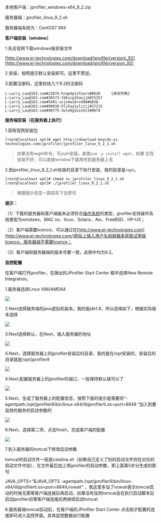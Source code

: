本地客户端：jprofiler\_windows-x64\_9\_2.zip

服务器端：jprofiler\_linux\_9\_2.sh

服务器端系统为：CentOS7  X64

**客户端安装（window）**

1.先去官网下载windows版安装文件

[http://www.ej-technologies.com/download/jprofiler/version\_92](http://www.ej-technologies.com/download/jprofiler/version_92)

2.安装，按照提示默认安装即可。这里不赘述。

3.配置注册码，这里给给几个9.2的注册码

```
L-Larry_Lau@163.com#23874-hrwpdp1sh1wrn#0620     {亲测可用}
L-Larry_Lau@163.com#36573-fdkscp15axjj6#25257 
L-Larry_Lau@163.com#5481-ucjn4a16rvd98#6038 
L-Larry_Lau@163.com#99016-hli5ay1ylizjj#27215 
L-Larry_Lau@163.com#40775-3wle0g1uin5c1#0674
```

**服务端安装（在服务器上执行）**

1.获取官网安装包

```
[root@localhost opt]# wget http://download-keycdn.ej-technologies.com/jprofiler/jprofiler_linux_9_2_1.sh
```

> 如果没有wget命令。可yum安装。直接`yum -y install wget`，如果   实在安装不好，可以直接window下载再传到服务器上去

2.到jprofiler\_linux\_9\_2\_1.sh存放的目录下执行安装，我的目录是`/opt`。

```
[root@localhost opt]# chmod +x jprofiler_linux_9_2_1.sh
[root@localhost opt]# ./jprofiler_linux_9_2_1.sh
```

> 根据提示信息一路回车下去即可

**提示：**

（1）下载的服务器和客户端版本必须符合[操作系统](http://lib.csdn.net/base/operatingsystem)的类型，jprofiler支持操作系统类型为windows、MAC os、linux、Solaris、Aix、FreeBSD、HP-UX；

（2）客户端需要licence，可以通过在[http://www.ej-technologies.com](http://www.ej-technologies.com/)网站上输入用户名和邮箱来获取试用版licence，服务器端不需要licence；

（3）客户端和服务器端的版本号要一致，此例中均为9.2。

**监控配置**

在客户端打开jprofiler，在弹出的JProfiler Start Center 框中选择New Remote Integration。

1.服务器选择Linux X86/AMD64

![](/assets/服务器选择.png)

2.Next选择服务端的java虚拟机版本。我的是jdk1.8，所以选择如下，根据实际版本选择

![](/assets/服务端java虚拟机配置.png)

3.Next选择默认，在Next，输入服务器的地址

![](/assets/服务器地址.png)

4.Next，选择服务器上的jprofiler安装后的目录，我的是在/opt安装的，安装后的目录就是/opt/jprofiler9

![](/assets/服务器上软件目录.png)

4.Next,配置服务器上的jprofiler的端口，一般保持默认就可以了

![](/assets/配置端口.png)

5.Next，生成了服务器上的配置信息，按照下面的提示是需要将“-agentpath:/opt/jprofiler9/bin/linux-x64/libjprofilerti.so=port=8849 ”加入到要监控的服务的启动参数的

![](/assets/配置信息.png)

6.Next，选择第二项，点击finish，完成客户端的配置

![](/assets/完成配置.png)

7.到入服务器的tomcat下修改启动参数

tomcat的启动文件一般是catalina.sh（如果自己定义了别的启动文件则在对应的启动文件中加），在文件最后加上带jprofiler的启动参数，即上面第5步分生成的那句

JAVA\_OPTS="$JAVA\_OPTS  -agentpath:/opt/jprofiler9/bin/linux-x64/libjprofilerti.so=port=8849,nowait"  ，我这里多加了nowait表示tomcat启动的时候无需等客户端连接后再启动，如果没有加则tomcat会在执行启动脚本后启动jprofiler后等客户端连接后再继续启动tomcat

8.服务器端tomcat启动后，在客户端的JProfiler Start Center 点击刚才配置的连接即可进入监控界面。具体监控数据自行配置

